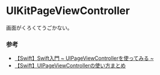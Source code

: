 #  UIKitPageViewController


画面がくろくてうごかない。

### 参考
- [【Swift】Swift入門 ~ UIPageViewControllerを使ってみる ~](https://swallow-incubate.com/archives/blog/20200313/)
- [【Swift】UIPageViewControllerの使い方まとめ](https://naoya-ono.com/swift/swift-uipageviewcontroller/)

